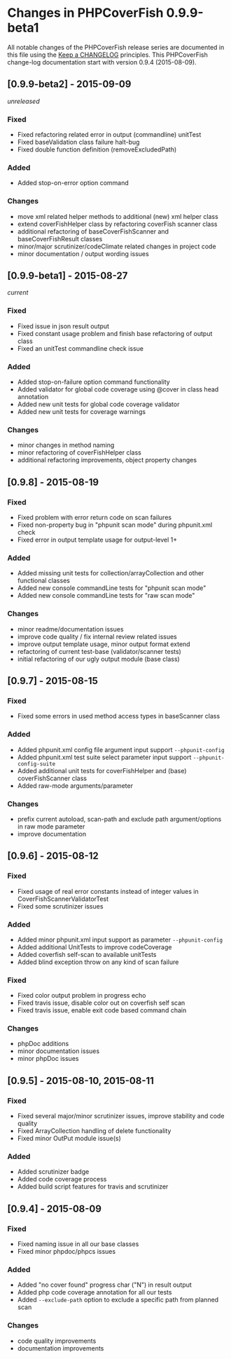 # Changes in PHPCoverFish 0.9.9-beta1

All notable changes of the PHPCoverFish release series are documented in this file using the [Keep a CHANGELOG](http://keepachangelog.com/) principles.
This PHPCoverFish change-log documentation start with version 0.9.4 (2015-08-09).

## [0.9.9-beta2] - 2015-09-09
_unreleased_

### Fixed

- Fixed refactoring related error in output (commandline) unitTest
- Fixed baseValidation class failure halt-bug
- Fixed double function definition (removeExcludedPath)

### Added

- Added stop-on-error option command

### Changes

- move xml related helper methods to additional (new) xml helper class
- extend coverFishHelper class by refactoring coverFish scanner class
- additional refactoring of baseCoverFishScanner and baseCoverFishResult classes
- minor/major scrutinizer/codeClimate related changes in project code
- minor documentation / output wording issues

## [0.9.9-beta1] - 2015-08-27
_current_

### Fixed

- Fixed issue in json result output
- Fixed constant usage problem and finish base refactoring of output class
- Fixed an unitTest commandline check issue

### Added

- Added stop-on-failure option command functionality
- Added validator for global code coverage using @cover in class head annotation
- Added new unit tests for global code coverage validator
- Added new unit tests for coverage warnings

### Changes

- minor changes in method naming
- minor refactoring of coverFishHelper class
- additional refactoring improvements, object property changes

## [0.9.8] - 2015-08-19

### Fixed

- Fixed problem with error return code on scan failures
- Fixed non-property bug in "phpunit scan mode" during phpunit.xml check
- Fixed error in output template usage for output-level 1+

### Added

- Added missing unit tests for collection/arrayCollection and other functional classes
- Added new console commandLine tests for "phpunit scan mode"
- Added new console commandLine tests for "raw scan mode"

### Changes

- minor readme/documentation issues
- improve code quality / fix internal review related issues
- improve output template usage, minor output format extend 
- refactoring of current test-base (validator/scanner tests)
- initial refactoring of our ugly output module (base class)

## [0.9.7] - 2015-08-15

### Fixed

- Fixed some errors in used method access types in baseScanner class

### Added

- Added phpunit.xml config file argument input support `--phpunit-config`
- Added phpunit.xml test suite select parameter input support `--phpunit-config-suite`
- Added additional unit tests for coverFishHelper and (base) coverFishScanner class
- Added raw-mode arguments/parameter

### Changes

- prefix current autoload, scan-path and exclude path argument/options in raw mode parameter
- improve documentation

## [0.9.6] - 2015-08-12

### Fixed

- Fixed usage of real error constants instead of integer values in CoverFishScannerValidatorTest
- Fixed some scrutinizer issues

### Added

- Added minor phpunit.xml input support as parameter `--phpunit-config`
- Added additional UnitTests to improve codeCoverage
- Added coverfish self-scan to available unitTests
- Added blind exception throw on any kind of scan failure

### Fixed

- Fixed color output problem in progress echo
- Fixed travis issue, disable color out on coverfish self scan
- Fixed travis issue, enable exit code based command chain

### Changes

- phpDoc additions
- minor documentation issues
- minor phpDoc issues

## [0.9.5] - 2015-08-10, 2015-08-11

### Fixed

- Fixed several major/minor scrutinizer issues, improve stability and code quality
- Fixed ArrayCollection handling of delete functionality
- Fixed minor OutPut module issue(s)

### Added

- Added scrutinizer badge
- Added code coverage process
- Added build script features for travis and scrutinizer


## [0.9.4] - 2015-08-09

### Fixed

- Fixed naming issue in all our base classes
- Fixed minor phpdoc/phpcs issues

### Added

- Added "no cover found" progress char ("N") in result output
- Added php code coverage annotation for all our tests
- Added `--exclude-path` option to exclude a specific path from planned scan 

### Changes

- code quality improvements
- documentation improvements
